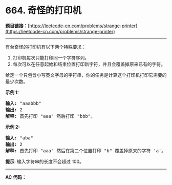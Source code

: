 # 664. 奇怪的打印机

**题目链接：**[https://leetcode-cn.com/problems/strange-printer](https://leetcode-cn.com/problems/strange-printer)

---

<div class="content__1Y2H">
 <div class="notranslate">
  <p>有台奇怪的打印机有以下两个特殊要求：</p> 
  <ol> 
   <li>打印机每次只能打印同一个字符序列。</li> 
   <li>每次可以在任意起始和结束位置打印新字符，并且会覆盖掉原来已有的字符。</li> 
  </ol> 
  <p>给定一个只包含小写英文字母的字符串，你的任务是计算这个打印机打印它需要的最少次数。</p> 
  <p><strong>示例 1:</strong></p> 
  <pre class="language-text"><strong>输入:</strong> "aaabbb"
<strong>输出:</strong> 2
<strong>解释:</strong> 首先打印 "aaa" 然后打印 "bbb"。
</pre> 
  <p><strong>示例 2:</strong></p> 
  <pre class="language-text"><strong>输入:</strong> "aba"
<strong>输出:</strong> 2
<strong>解释:</strong> 首先打印 "aaa" 然后在第二个位置打印 "b" 覆盖掉原来的字符 'a'。</pre> 
  <p><strong>提示</strong>: 输入字符串的长度不会超过 100。</p> 
 </div>
</div>

---

**AC 代码：**

```java

```